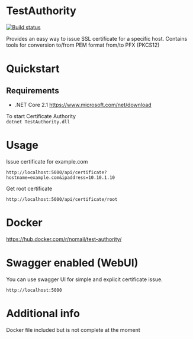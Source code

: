 # TestAuthority

[![Build status](https://ci.appveyor.com/api/projects/status/9xmg595d0ps2r0uw?svg=true)](https://ci.appveyor.com/project/nomailme/testauthority)

Provides an easy way to issue SSL certificate for a specific host.
Contains tools for conversion to/from PEM format from/to PFX (PKCS12)

# Quickstart

## Requirements

* .NET Core 2.1 https://www.microsoft.com/net/download

To start Certificate Authority  
`dotnet TestAuthority.dll`

# Usage

Issue certificate for example.com

`http://localhost:5000/api/certificate?hostname=example.com&ipaddress=10.10.1.10`

Get root certificate

`http://localhost:5000/api/certificate/root`

# Docker

https://hub.docker.com/r/nomail/test-authority/

# Swagger enabled (WebUI)

You can use swagger UI for simple and explicit certificate issue.

`http://localhost:5000`

# Additional info

Docker file included but is not complete at the moment
